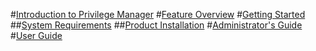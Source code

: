 #[Introduction to Privilege Manager](intro.md)
#[Feature Overview](feature_overview.md)
#[Getting Started]()
##[System Requirements](getting_started/sysreq.md)
##[Product Installation](getting_started/installation.md)
#[Administrator's Guide]()
#[User Guide]()